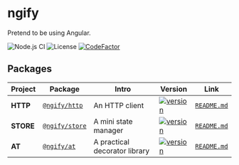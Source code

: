 # ngify

Pretend to be using Angular.

![Node.js CI](https://github.com/ngify/ngify/workflows/Node.js%20CI/badge.svg)
![License](https://img.shields.io/badge/License-MIT-blue.svg)
[![CodeFactor](https://www.codefactor.io/repository/github/ngify/ngify/badge)](https://www.codefactor.io/repository/github/ngify/ngify)

## Packages

| Project   | Package                                                      | Intro                         | Version                                                                                                        | Link                                                                   |
| --------- | ------------------------------------------------------------ | ----------------------------- | -------------------------------------------------------------------------------------------------------------- | ---------------------------------------------------------------------- |
| **HTTP**  | [`@ngify/http`](https://www.npmjs.com/package/@ngify/http)   | An HTTP client                | [![version](https://img.shields.io/npm/v/@ngify/http/latest.svg)](https://www.npmjs.com/package/@ngify/http)   | [`README.md`](https://github.com/ngify/ngify/tree/main/packages/http)  |
| **STORE** | [`@ngify/store`](https://www.npmjs.com/package/@ngify/store) | A mini state manager          | [![version](https://img.shields.io/npm/v/@ngify/store/latest.svg)](https://www.npmjs.com/package/@ngify/store) | [`README.md`](https://github.com/ngify/ngify/tree/main/packages/store) |
| **AT**    | [`@ngify/at`](https://www.npmjs.com/package/@ngify/at)       | A practical decorator library | [![version](https://img.shields.io/npm/v/@ngify/at/latest.svg)](https://www.npmjs.com/package/@ngify/at)       | [`README.md`](https://github.com/ngify/ngify/tree/main/packages/at)    |
